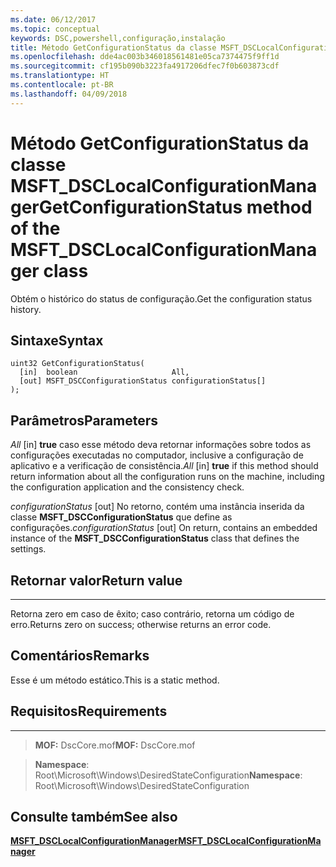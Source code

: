 ```yaml
---
ms.date: 06/12/2017
ms.topic: conceptual
keywords: DSC,powershell,configuração,instalação
title: Método GetConfigurationStatus da classe MSFT_DSCLocalConfigurationManager
ms.openlocfilehash: dde4ac003b346018561481e05ca7374475f9ff1d
ms.sourcegitcommit: cf195b090b3223fa4917206dfec7f0b603873cdf
ms.translationtype: HT
ms.contentlocale: pt-BR
ms.lasthandoff: 04/09/2018
---
```

# <a name="getconfigurationstatus-method-of-the-msftdsclocalconfigurationmanager-class"></a><span data-ttu-id="b1dd5-103">Método GetConfigurationStatus da classe MSFT_DSCLocalConfigurationManager</span><span class="sxs-lookup"><span data-stu-id="b1dd5-103">GetConfigurationStatus method of the MSFT_DSCLocalConfigurationManager class</span></span>

<span data-ttu-id="b1dd5-104">Obtém o histórico do status de configuração.</span><span class="sxs-lookup"><span data-stu-id="b1dd5-104">Get the configuration status history.</span></span>

<a name="syntax"></a><span data-ttu-id="b1dd5-105">Sintaxe</span><span class="sxs-lookup"><span data-stu-id="b1dd5-105">Syntax</span></span>
------

```mof
uint32 GetConfigurationStatus(
  [in]  boolean                     All,
  [out] MSFT_DSCConfigurationStatus configurationStatus[]
);
```

<a name="parameters"></a><span data-ttu-id="b1dd5-106">Parâmetros</span><span class="sxs-lookup"><span data-stu-id="b1dd5-106">Parameters</span></span>
----------

<span data-ttu-id="b1dd5-107">*All* \[in\] **true** caso esse método deva retornar informações sobre todos as configurações executadas no computador, inclusive a configuração de aplicativo e a verificação de consistência.</span><span class="sxs-lookup"><span data-stu-id="b1dd5-107">*All* \[in\] **true** if this method should return information about all the configuration runs on the machine, including the configuration application and the consistency check.</span></span>

<span data-ttu-id="b1dd5-108">*configurationStatus* \[out\] No retorno, contém uma instância inserida da classe **MSFT_DSCConfigurationStatus** que define as configurações.</span><span class="sxs-lookup"><span data-stu-id="b1dd5-108">*configurationStatus* \[out\] On return, contains an embedded instance of the **MSFT_DSCConfigurationStatus** class that defines the settings.</span></span>

## <a name="return-value"></a><span data-ttu-id="b1dd5-109">Retornar valor</span><span class="sxs-lookup"><span data-stu-id="b1dd5-109">Return value</span></span>
------------

<span data-ttu-id="b1dd5-110">Retorna zero em caso de êxito; caso contrário, retorna um código de erro.</span><span class="sxs-lookup"><span data-stu-id="b1dd5-110">Returns zero on success; otherwise returns an error code.</span></span>

## <a name="remarks"></a><span data-ttu-id="b1dd5-111">Comentários</span><span class="sxs-lookup"><span data-stu-id="b1dd5-111">Remarks</span></span>

<span data-ttu-id="b1dd5-112">Esse é um método estático.</span><span class="sxs-lookup"><span data-stu-id="b1dd5-112">This is a static method.</span></span>

## <a name="requirements"></a><span data-ttu-id="b1dd5-113">Requisitos</span><span class="sxs-lookup"><span data-stu-id="b1dd5-113">Requirements</span></span>
------------
><span data-ttu-id="b1dd5-114">**MOF:** DscCore.mof</span><span class="sxs-lookup"><span data-stu-id="b1dd5-114">**MOF:** DscCore.mof</span></span>

><span data-ttu-id="b1dd5-115">**Namespace**: Root\Microsoft\Windows\DesiredStateConfiguration</span><span class="sxs-lookup"><span data-stu-id="b1dd5-115">**Namespace**: Root\Microsoft\Windows\DesiredStateConfiguration</span></span>


## <a name="see-also"></a><span data-ttu-id="b1dd5-116">Consulte também</span><span class="sxs-lookup"><span data-stu-id="b1dd5-116">See also</span></span>


[<span data-ttu-id="b1dd5-117">**MSFT_DSCLocalConfigurationManager**</span><span class="sxs-lookup"><span data-stu-id="b1dd5-117">**MSFT_DSCLocalConfigurationManager**</span></span>](msft-dsclocalconfigurationmanager.md)